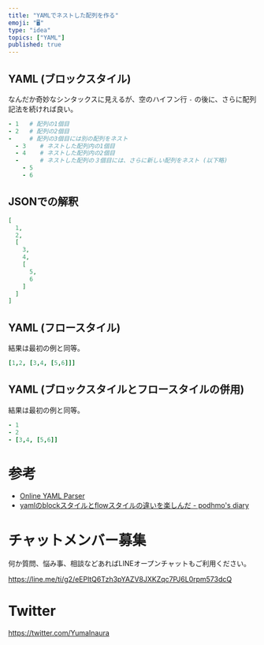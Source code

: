 ```yaml
---
title: "YAMLでネストした配列を作る"
emoji: "🖥"
type: "idea"
topics: ["YAML"]
published: true
---
```


## YAML (ブロックスタイル)

なんだか奇妙なシンタックスに見えるが、空のハイフン行 `-` の後に、さらに配列記法を続ければ良い。

```yaml
- 1   # 配列の1個目
- 2   # 配列の2個目
-     # 配列の3個目には別の配列をネスト
  - 3    # ネストした配列内の1個目
  - 4    # ネストした配列内の2個目
  -      # ネストした配列の３個目には、さらに新しい配列をネスト (以下略)
    - 5
    - 6
```


## JSONでの解釈

```json
[
  1, 
  2, 
  [
    3, 
    4, 
    [
      5, 
      6
    ]
  ]
]
```

## YAML (フロースタイル)

結果は最初の例と同等。

```yaml
[1,2, [3,4, [5,6]]]
```

## YAML (ブロックスタイルとフロースタイルの併用)

結果は最初の例と同等。

```yaml
- 1
- 2
- [3,4, [5,6]]
```


# 参考

- [Online YAML Parser](http://yaml-online-parser.appspot.com/)
- [yamlのblockスタイルとflowスタイルの違いを楽しんだ - podhmo's diary](https://pod.hatenablog.com/entry/2017/04/20/235402)








<!-- Update From Qiita API -->

# チャットメンバー募集


何か質問、悩み事、相談などあればLINEオープンチャットもご利用ください。

https://line.me/ti/g2/eEPltQ6Tzh3pYAZV8JXKZqc7PJ6L0rpm573dcQ





# Twitter


https://twitter.com/YumaInaura


<!-- Update From Qiita API -->


